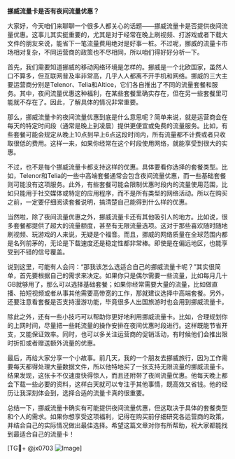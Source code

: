 **挪威流量卡是否有夜间流量优惠？**

大家好，今天咱们来聊聊一个很多人都关心的话题——挪威流量卡是否提供夜间流量优惠。这事儿其实挺重要的，尤其是对于经常在晚上刷视频、打游戏或者下载大文件的朋友来说，能省下一笔流量费用绝对是好事一桩。不过呢，挪威的流量卡市场相对复杂，不同运营商的政策也不尽相同，所以咱们得好好分析一下。

首先，我们需要知道挪威的移动网络环境是怎样的。挪威是一个北欧国家，虽然人口不算多，但互联网普及率非常高，几乎人人都离不开手机和网络。挪威的三大主要运营商分别是Telenor、Telia和Altice，它们各自推出了不同的流量套餐和服务。其中，夜间流量优惠这种福利，在某些套餐里确实存在，但在另一些套餐里可能就不存在了。因此，了解具体的情况非常重要。

那么，挪威流量卡的夜间流量优惠到底是什么意思呢？简单来说，就是运营商会在每天的特定时间段（通常是晚上到凌晨）提供更便宜或免费的流量服务。比如，有些套餐可能会规定从晚上10点到早上6点这段时间内，所有流量都不计费或者只收取很低的费用。这样一来，如果你经常在这个时段使用网络，就能享受到很大的实惠。

不过，也不是每个挪威流量卡都支持这样的优惠。具体要看你选择的套餐类型。比如，Telenor和Telia的一些中高端套餐通常会包含夜间流量优惠，而一些基础套餐则可能没有这项服务。此外，有些套餐可能会限制优惠时段内的流量使用范围，比如只能用于社交媒体或特定的应用程序，而不是所有类型的网络活动。所以在购买之前，一定要仔细阅读套餐说明，搞清楚自己能得到什么样的优惠。

当然啦，除了夜间流量优惠之外，挪威流量卡还有其他吸引人的地方。比如说，很多套餐都提供了超大的流量额度，甚至有无限流量选项。这对于那些喜欢随时随地刷视频、玩游戏的人来说，无疑是个福音。而且，挪威的网络质量在全球范围内都是名列前茅的，无论是下载速度还是稳定性都非常棒。即使是在偏远地区，也能享受到不错的信号覆盖。

说到这里，可能有人会问：“那我该怎么选适合自己的挪威流量卡呢？”其实很简单，首先要根据自己的需求来决定。如果你只是偶尔需要一些流量，比如每月几十GB就够用了，那么可以选择基础套餐；如果你经常需要大量的流量，比如做直播、拍短视频或者从事其他需要高带宽的工作，那就建议选择中高端套餐。另外，还要注意看套餐是否支持漫游功能，毕竟很多人出国旅游时也会用到挪威流量卡。

除此之外，还有一些小技巧可以帮助你更好地利用挪威流量卡。比如，合理规划你的上网时间，尽量把一些耗流量的操作安排在夜间优惠时段进行。这样既能节省开支，又能保证效率。同时，也可以多关注运营商的促销活动，有时候他们会推出限时折扣或者赠送额外流量的优惠。

最后，再给大家分享一个小故事。前几天，我的一个朋友去挪威旅行，因为工作需要每天都得处理大量数据文件，所以他特地买了一张支持无限流量的挪威流量卡。结果发现，这张卡不仅速度快得惊人，而且还附带了夜间流量优惠。他每天晚上都会下载一些必要的资料，这样白天就可以专注于其他事情，既高效又省钱。他的经历让我深刻体会到，选择合适的流量卡真的很重要。

总结一下，挪威流量卡确实有可能提供夜间流量优惠，但这取决于具体的套餐类型和个人的需求。如果你想享受这项福利，记得在购买前仔细研究各运营商的政策，并结合自己的实际情况做出最佳选择。希望这篇文章对你有所帮助，祝大家都能找到最适合自己的流量卡！

[TG💪+ @jx0703 ![Image](https://github.com/user-attachments/assets/dbca1d08-cadb-493c-b0ec-ad6f7a83f270)]